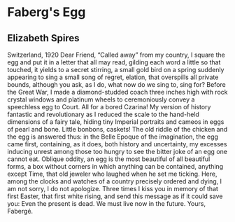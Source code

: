 # Faberg's Egg
## Elizabeth Spires
Switzerland, 1920
Dear Friend, “Called away” from my country,
I square the egg and put it in a letter
that all may read, gilding each word a little
so that touched, it yields to a secret
stirring, a small gold bird on a spring
suddenly appearing to sing a small song
of regret, elation, that overspills all private
bounds, although you ask, as I do, what now
do we sing to, sing for? Before the Great War,
I made a diamond-studded coach three inches high
with rock crystal windows and platinum wheels
to ceremoniously convey a speechless egg to Court.
All for a bored Czarina! My version of history
fantastic and revolutionary as I reduced the scale
to the hand-held dimensions of a fairy tale,
hiding tiny Imperial portraits and cameos
in eggs of pearl and bone. Little bonbons, caskets!
The old riddle of the chicken and the egg
is answered thus: in the Belle Epoque
of the imagination, the egg came first, containing,
as it does, both history and uncertainty, my excesses
inducing unrest among those too hungry to see
the bitter joke of an egg one cannot eat.
Oblique oddity, an egg is the most beautiful of all
beautiful forms, a box without corners
in which anything can be contained, anything
except Time, that old jeweler who laughed
when he set me ticking. Here, among the clocks
and watches of a country precisely ordered
and dying, I am not sorry, I do not apologize.
Three times I kiss you in memory
of that first Easter, that first white rising,
and send this message as if it could save you:
Even the present is dead. We must live now
in the future. Yours, Fabergé.